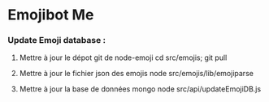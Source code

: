 # Emojibot Me

### Update Emoji database :

1. Mettre à jour le dépot git de node-emoji
cd src/emojis; git pull

2. Mettre à jour le fichier json des emojis
node src/emojis/lib/emojiparse  

3. Mettre à jour la base de données mongo
node src/api/updateEmojiDB.js   
